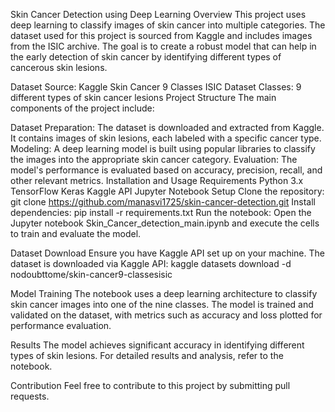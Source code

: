 Skin Cancer Detection using Deep Learning
Overview
This project uses deep learning to classify images of skin cancer into multiple categories. The dataset used for this project is sourced from Kaggle and includes images from the ISIC archive. The goal is to create a robust model that can help in the early detection of skin cancer by identifying different types of cancerous skin lesions.

Dataset
Source: Kaggle Skin Cancer 9 Classes ISIC Dataset
Classes: 9 different types of skin cancer lesions
Project Structure
The main components of the project include:

Dataset Preparation: The dataset is downloaded and extracted from Kaggle. It contains images of skin lesions, each labeled with a specific cancer type.
Modeling: A deep learning model is built using popular libraries to classify the images into the appropriate skin cancer category.
Evaluation: The model's performance is evaluated based on accuracy, precision, recall, and other relevant metrics.
Installation and Usage
Requirements
Python 3.x
TensorFlow
Keras
Kaggle API
Jupyter Notebook
Setup
Clone the repository:
git clone https://github.com/manasvi1725/skin-cancer-detection.git
Install dependencies:
pip install -r requirements.txt
Run the notebook: Open the Jupyter notebook Skin_Cancer_detection_main.ipynb and execute the cells to train and evaluate the model.

Dataset Download
Ensure you have Kaggle API set up on your machine. The dataset is downloaded via Kaggle API:
kaggle datasets download -d nodoubttome/skin-cancer9-classesisic

Model Training
The notebook uses a deep learning architecture to classify skin cancer images into one of the nine classes. The model is trained and validated on the dataset, with metrics such as accuracy and loss plotted for performance evaluation.

Results
The model achieves significant accuracy in identifying different types of skin lesions. For detailed results and analysis, refer to the notebook.

Contribution
Feel free to contribute to this project by submitting pull requests. 

